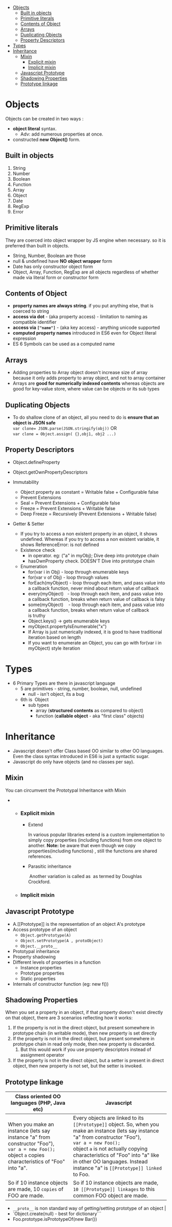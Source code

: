    * [Objects](https://github.com/jojijacobk/About-Javascript/blob/master/Object-&-Prototype.md#objects)
      * [Built in objects](https://github.com/jojijacobk/About-Javascript/blob/master/Object-&-Prototype.md#built-in-objects)
      * [Primitive literals](https://github.com/jojijacobk/About-Javascript/blob/master/Object-&-Prototype.md#primitive-literals)
      * [Contents of Object](https://github.com/jojijacobk/About-Javascript/blob/master/Object-&-Prototype.md#contents-of-object)
      * [Arrays](https://github.com/jojijacobk/About-Javascript/blob/master/Object-&-Prototype.md#arrays)
      * [Duplicating Objects](https://github.com/jojijacobk/About-Javascript/blob/master/Object-&-Prototype.md#duplicating-objects)
      * [Property Descriptors](https://github.com/jojijacobk/About-Javascript/blob/master/Object-&-Prototype.md#property-descriptors)
   * [Types](https://github.com/jojijacobk/About-Javascript/blob/master/Object-&-Prototype.md#types)
   * [Inheritance](https://github.com/jojijacobk/About-Javascript/blob/master/Object-&-Prototype.md#inheritance)
      * [Mixin](https://github.com/jojijacobk/About-Javascript/blob/master/Object-&-Prototype.md#mixin)
         * [Explicit mixin ](https://github.com/jojijacobk/About-Javascript/blob/master/Object-&-Prototype.md#explicit-mixin)
         * [Implicit mixin ](https://github.com/jojijacobk/About-Javascript/blob/master/Object-&-Prototype.md#implicit-mixin)
      * [Javascript Prototype](https://github.com/jojijacobk/About-Javascript/blob/master/Object-&-Prototype.md#javascript-prototype)
      * [Shadowing Properties](https://github.com/jojijacobk/About-Javascript/blob/master/Object-&-Prototype.md#shadowing-properties)
      * [Prototype linkage](https://github.com/jojijacobk/About-Javascript/blob/master/Object-&-Prototype.md#prototype-linkage)

# Objects

Objects can be created in two ways :

-   **object literal** syntax. 
    -   Adv: add numerous properties at once.
-   constructed **new Object()** form.

## Built in objects

1.  String
2.  Number
3.  Boolean
4.  Function
5.  Array
6.  Object
7.  Date
8.  RegExp
9.  Error 

## Primitive literals

They are coerced into object wrapper by JS engine when necessary. so it
is preferred than built in objects.

-   String, Number, Boolean are those
-   null & undefined have **NO object wrapper** form
-   Date has only constructor object form
-   Object, Array, Function, RegExp are all objects regardless of
    whether made via literal form or constructor form

## Contents of Object

-   **property names are always string**. if you put anything else, that
    is coerced to string
-   **access via dot** - (aka property access) - limitation to naming as
    compatible identifier
-   **access via `["name"]`** - (aka key access) - anything unicode
    supported
-   **computed property names** introduced in ES6 even for Object
    literal expression
-   ES 6 Symbols can be used as a computed name

## Arrays

-   Adding properties to Array object doesn't increase size of array
    because it only adds property to array object, and not to array
    container
-   Arrays are **good for numerically indexed contents** whereas objects
    are good for key-value store, where value can be objects or its sub
    types

## Duplicating Objects

-   To do shallow clone of an object, all you need to do is **ensure that an object is JSON safe**  
    `var clone= JSON.parse(JSON.stringify(obj))`
    OR  
    `var clone = Object.assign( {},obj1, obj2 ...)`

## Property Descriptors

-   Object.defineProperty
-   Object.getOwnPropertyDescriptors
-   Immutability
    -   Object property as constant = Writable false + Configurable false
    -   Prevent Extensions
    -   Seal = Prevent Extensions + Configurable false
    -   Freeze = Prevent Extensions + Writable false
    -   Deep Freeze = Recursively (Prevent Extensions + Writable false)

-   Getter & Setter
    -   If you try to access a non existent property in an object, it
        shows undefined. Whereas if you try to access a non existent
        variable, it shows ReferenceError: is not defined
    -   Existence check
        -   in operator. eg: ("a" in myObj); Dive deep into prototype
            chain
        -   hasOwnProperty check. DOESN'T Dive into prototype chain
    -   Enumeration
        -   for(var i in Obj) - loop through enumerable keys
        -   for(var v of Obj) - loop through values
        -   forEach(myObject) - loop through each item, and pass value
            into a callback function, never mind about return value of
            callback
        -   every(myObject)   - loop through each item, and pass value
            into a callback function, breaks when return value of
            callback is falsy
        -   some(myObject)    - loop through each item, and pass value
            into a callback function, breaks when return value of
            callback is truthy
        -   Object.keys() → gets enumerable keys
        -   myObject.propertyIsEnumerable("x") 
        -   If Array is just numerically indexed, it is good to have
            traditional iteration based on length
        -   If you want to enumerate an Object, you can go with for(var
            i in myObject) style iteration

# Types

-   6 Primary Types are there in javascript language   
    -   5 are primitives - string, number, boolean, null, undefined
        -   null - isn't object, its a bug
    -   6th is  Object
        -   sub types
            -   array (**structured contents** as compared to object)
            -   function (**callable object** - aka "first class"
                objects)

# Inheritance

-   Javascript doesn't offer Class based OO similar to other OO
    languages. Even the class syntax introduced in ES6 is just a
    syntactic sugar. 
-   Javascript do only have objects (and no classes per say).

## Mixin

You can circumvent the Prototypal Inheritance with Mixin

-   -   ### Explicit mixin 

        -   Extend

            In various popular libraries extend is a custom
            implementation to simply copy properties (including
            functions) from one object to another. **Note:** be aware
            that even though we copy properties(including functions) ,
            still the functions are shared references.

        -   Parasitic inheritance

             Another variation is called as  as termed by Doughlas
            Crockford. 

    -   ### Implicit mixin 

## Javascript Prototype

-   A.[[Prototype]] is the representation of an object A's prototype
-   Access prototype of an object
    -   `Object.getPrototype(A)`
    -   `Object.setPrototype(A , protoObject)`
    -   `Object.__proto__`
-   Prototypal inheritance
-   Property shadowing
-   Different levels of properties in a function
    -   Instance properties
    -   Prototype properties
    -   Static properties
-   Internals of constructor function (eg: new f())

## Shadowing Properties

When you set a property in an object, if that property doesn't exist
directly on that object, there are 3 scenarios reflecting how it works:

1.  If the property is not in the direct object, but present somewhere
    in prototype chain (in writable mode), then new property is set
    directly
2.  If the property is not in the direct object, but present somewhere
    in prototype chain in read only mode, then new property is
    discarded.
    1.  But this would work if you use property descriptors instead of
        assignment operator
3.  If the property is not in the direct object, but a setter is present
    in direct object, then new property is not set, but the setter is
    invoked.

## Prototype linkage

|Class oriented OO languages (PHP, Java etc)|Javascript|
|----------|-------|
|When you make an instance (lets say instance "a" from constructor "Foo"), <br/> `var a = new Foo();` <br/> object `a` copies characteristics of "Foo" into "a".| Every objects are linked to its `[[Prototype]]` object. So, when you make an instance (lets say instance "a" from constructor "Foo"), <br/> `var a = new Foo();` <br/> object `a` is not actually copying characteristics of "Foo" into "a" like in other OO languages. Instead instance "a" is `[[Prototype]] linked` to Foo.|
| So if 10 instance objects are made, 10 `copies` of FOO are made.|So if 10 instance objects are made, `10 [[Prototype]] linkages` to this common FOO object are made.|

-   `__proto__` is non standard way of getting/setting prototype of an object |
-   `Object.create(null) - best for dictionary```
-   Foo.prototype.isPrototypeOf(new Bar())
